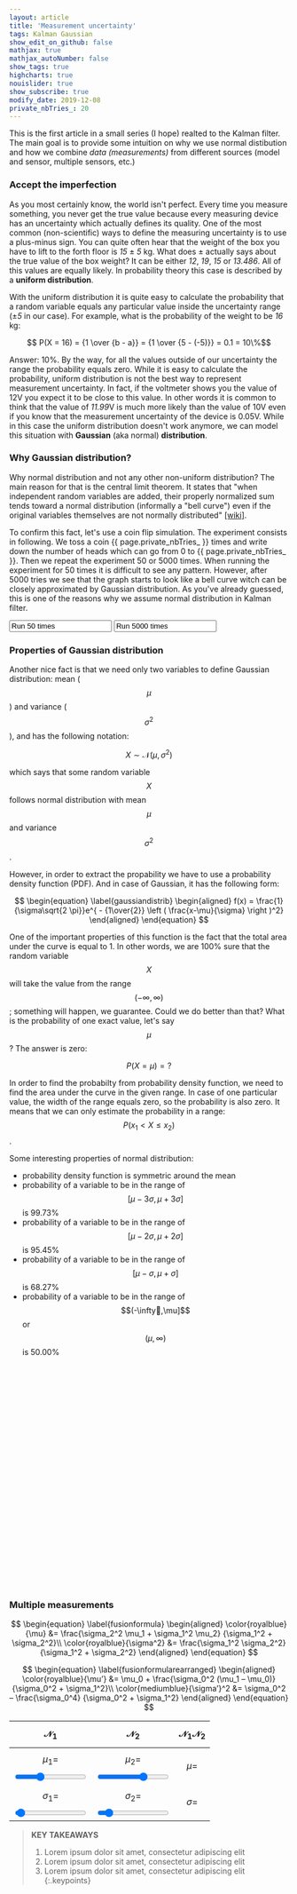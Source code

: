 ```yaml
---
layout: article
title: 'Measurement uncertainty'
tags: Kalman Gaussian
show_edit_on_github: false
mathjax: true
mathjax_autoNumber: false
show_tags: true
highcharts: true
nouislider: true
show_subscribe: true
modify_date: 2019-12-08
private_nbTries_: 20
---
```


This is the first article in a small series (I hope) realted to the Kalman filter. The main goal is to provide some intuition on why we use normal distibution and how we combine *data (measurements)* from different sources (model and sensor, multiple sensors, etc.) <!--more-->

### Accept the imperfection

As you most certainly know, the world isn't perfect. Every time you measure something, you never get the true value because every measuring device has an uncertainty which actually defines its quality. 
One of the most common (non-scientific) ways to define the measuring uncertainty is to use a plus-minus sign. You can quite often hear that the weight of the box you have to lift to the forth floor is *15* ± *5* kg. What does ± actually says about the true value of the box weight? It can be either *12*, *19*, *15* or *13.486*. All of this values are equally likely. In probability theory this case is described by a **uniform distribution**. 

<!-- It may also be referred to as rectangular distribution. In order to say that the variable $$X$$ takes its value from the uniform distribution with the range $$[a,b]$$ we will use the following notation: $$ X \sim U(a,b) $$ -->

With the uniform distribution it is quite easy to calculate the probability that a random variable equals any particular value inside the uncertainty range (±*5* in our case). For example, what is the probability of the weight to be *16* kg:

$$ P(X = 16) = {1 \over {b - a}} = {1 \over {5 - (-5)}} = 0.1 = 10\%$$

<!-- The probability that a normal random variable X equals any particular value is 0. -->

Answer: 10%. By the way, for all the values outside of our uncertainty the range the probability equals zero. While it is easy to calculate the probability, uniform distribution is not the best way to represent measurement uncertainty. In fact, if the voltmeter shows you the value of 12V you expect it to be close to this value. In other words it is common to think that the value of *11.99*V is much more likely than the value of 10V even if you know that the measurement uncertainty of the device is 0.05V. While in this case the uniform distribution doesn't work anymore, we can model this situation with **Gaussian** (aka normal) **distribution**.

### Why Gaussian distribution?

Why normal distribution and not any other non-uniform distribution? The main reason for that is the central limit theorem. It states that "when independent random variables are added, their properly normalized sum tends toward a normal distribution (informally a "bell curve") even if the original variables themselves are not normally distributed" [\[wiki\]](https://en.wikipedia.org/wiki/Central_limit_theorem).

To confirm this fact, let's use a coin flip simulation. The experiment consists in following. We toss a coin {{ page.private_nbTries_ }} times and write down the number of heads which can go from 0 to {{ page.private_nbTries_ }}. Then we repeat the experiment 50 or 5000 times. When running the experiment for 50 times it is difficult to see any pattern. However, after 5000 tries we see that the graph starts to look like a bell curve witch can be closely approximated by Gaussian distribution. As you've already guessed, this is one of the reasons why we assume normal distribution in Kalman filter.

<input type="btnBlue" onclick="simulateGauss(50)"   value="Run 50 times"   readonly="readonly"/>
<input type="btnBlue" onclick="simulateGauss(5000)" value="Run 5000 times" readonly="readonly"/>
<div class="graph_responsive" id="gaussSimulation"></div>
<script>
{
  var nbTries = {{ page.private_nbTries_ }};
  var data = new Array(nbTries+1).fill(0);
  var labels = new Array(nbTries+1).fill(0);
  for (var i = 0; i < nbTries+1; i++) labels[i] = i;

  var headerPostFix = "/" + nbTries + " flipping heads";
  var myChartSimu = Highcharts.chart('gaussSimulation', {
    chart: {
      type: 'column'
    },
    title: {
      text:''
    },
    credits: {
      enabled: true
    },
    xAxis: {
      categories: labels,
      gridLineWidth: 1,
    },
    yAxis: {
      min: 0,
      gridLineWidth: 1,
      title: {
        text: 'Number of experiments'
      }
    },
    tooltip: {
      headerFormat: '<span style="font-size:12px">{point.key}' + headerPostFix + '</span><table>',
      pointFormat: '<tr><td style="color:{series.color};padding:0">Number of outcomes: </td>' +
        '<td style="padding:0"><b>{point.y:.0f}</b></td></tr>',
      footerFormat: '</table>',
      shared: true,
      useHTML: true
    },
    plotOptions: {
      column: {
        pointPadding: 0.01,
        borderWidth: 1
      }
    },
    series: [{
      name: 'Number of heads',
      data: data,
      color: '#5bc0de'
    },{
      name: 'Probability density function',
      type: 'spline',
      dashStyle: 'DashDot',
      color: '#1d7892',
      data: data,
      tooltip: {
        pointFormat: ""
      }
    }]
  });

  function runSimulation(nTimes) {
    var out = 0;
    for (var i = 0; i < nbTries; i++) {
      var heads = Math.random() >= 0.5;
      if (heads) out++;
    }
    return out;
  }

  function simulateGauss(nbRuns) {
    data = new Array(nbTries+1).fill(0);
    for (var i = 0; i < nbRuns; i++) {
      var res = runSimulation(nbTries);
      data[res]++;
    }
    var yMax = (nbRuns == 50) ? 15 : 1250;
    myChartSimu.series[0].setData(data);
    myChartSimu.yAxis[0].update({
      max: yMax
    })
    myChartSimu.series[1].setData(data);
    myChartSimu.redraw();
  }

  simulateGauss(5000)
  }
</script>

### Properties of Gaussian distribution

Another nice fact is that we need only two variables to define Gaussian distribution: mean ($$\mu$$) and variance ($$\sigma^2$$), and has the following notation:

$$ X \sim \mathcal{N}(\mu,\,\sigma^{2}) $$

which says that some random variable $$X$$ follows normal distribution with mean $$\mu$$ and variance $$\sigma^2$$.

However, in order to extract the propability we have to use a probability density function (PDF). And in case of Gaussian, it has the following form:

$$
\begin{equation} \label{gaussiandistrib} 
\begin{aligned} 
f(x) = \frac{1}{\sigma\sqrt{2 \pi}}e^{ - {1\over{2}} \left ( \frac{x-\mu}{\sigma} \right )^2}
\end{aligned} 
\end{equation}
$$

One of the important properties of this function is the fact that the total area under the curve is equal to 1. In other words, we are 100% sure that the random variable $$X$$ will take the value from the range $$(-\infty,\infty)$$; something will happen, we guarantee. Could we do better than that? What is the probability of one exact value, let's say $$\mu$$? The answer is zero:

$$ P(X = \mu) = ? $$

In order to find the probabilty from probability density function, we need to find the area under the curve in the given range. In case of one particular value, the width of the range equals zero, so the probability is also zero. It means that we can only estimate the probability in a range: $$ P(x_1 < X \leq x_2) $$.

Some interesting properties of normal distribution:
* probability density function is symmetric around the mean
* probability of a variable to be in the range of $$[\mu-3\sigma,\mu+3\sigma]$$ is 99.73%
* probability of a variable to be in the range of $$[\mu-2\sigma,\mu+2\sigma]$$ is 95.45%
* probability of a variable to be in the range of $$[\mu-\sigma,\mu+\sigma]$$ is 68.27%
* probability of a variable to be in the range of $$(-\infty,\mu]$$ or $$(\mu,\infty)$$ is 50.00%

<div id="double-slider"></div>
<div id="gaussProba" style="width:100%;height:400px"></div>
<script>
{
  var y = [0.001338, 0.008727, 0.044318, 0.175283, 0.539910, 1.295176, 2.419707, 3.520653, 3.989423, 3.520653, 2.419707, 1.295176, 0.539910, 0.175283, 0.044318, 0.008727, 0.001338];
  var x = [-0.400000, -0.350000, -0.300000, -0.250000, -0.200000, -0.150000, -0.100000, -0.050000, 0.000000, 0.050000, 0.100000, 0.150000, 0.200000, 0.250000, 0.300000, 0.350000, 0.400000];

  var dataXY = [];
  for (var i = 0; i < x.length; i++) dataXY.push({
    x: x[i],
    y: y[i]
  })
  var headerPostFix = "/" + nbTries + " flipping heads";
  var myChartProba = Highcharts.chart('gaussProba', {
    chart: {
      type: 'areaspline',
      animation: false
    },
    title: {
      text: ''
    },
    credits: {
      enabled: true
    },
    xAxis: {
      gridLineWidth: 1,
      min: -0.4,
      max: 0.4,
      minorTickInterval: 0.05,
      plotBands: [{
        color: 'rgb(200,0,0,0.1)', // Color value
        from: -0.2, // Start of the plot band
        to: 0.2, // End of the plot band
        zIndex: 1,
        label: {
          text: 'Plot band',
          x: -10,
          style: {
            fontSize: '0.9rem',
            fontWeight: 'bold'
          }
        }
      }],
    },
    yAxis: {
      min: 0,
      minorTickInterval: 0.5,
      gridLineWidth: 1,
      title: {
        text: 'f(x)'
      }
    },
    tooltip: {
      headerFormat: '<span style="font-size:12px">{point.key}</span><table>',
      pointFormat: '<tr><td style="color:{series.color};padding:0">f(x) = </td>' +
        '<td style="padding:0"><b>{point.y:.0f}</b></td></tr>',
      footerFormat: '</table>',
      shared: true,
      useHTML: true
    },
    plotOptions: {
      column: {
        pointPadding: 0.01,
        borderWidth: 1
      },
      series: {
        animation: {
          duration: 0
        }
      }
    },
    drilldown: {
      animation: {
        duration: 0
      }
    },
    series: [{
      name: 'Random variable X ~ N(0,0.1)',
      color: 'rgb(63, 184, 175,0.6)',
      data: dataXY,
      zIndex: 2
    }]
  });

  var slider = document.getElementById('double-slider');

  noUiSlider.create(slider, {
    start: [-0.2, 0.2],
    connect: true,
    step: 0.1,
    range: {
      'min': -0.4,
      'max': 0.4
    }
  });

  slider.noUiSlider.on('update', function (values, handle) {
    var sl = values[0] / 0.1;
    var sr = values[1] / 0.1;
    var P = 0;
    if (sl == sr) P = 0;
    else {
      var signL = sl / Math.abs(sl);
      var signR = sr / Math.abs(sr);

      if (Math.abs(sl) < 0.1) sl = 0;
      else if (Math.abs(sl) < 1.1) sl = signL * 68.27/2;
      else if (Math.abs(sl) < 2.1) sl = signL * 95.45/2;
      else if (Math.abs(sl) < 3.1) sl = signL * 99.73/2;
      else if (Math.abs(sl) < 4.1) sl = signL * 50;

      if (Math.abs(sr) < 0.1) sr = 0;
      else if (Math.abs(sr) < 1.1) sr = signR * 68.27/2;
      else if (Math.abs(sr) < 2.1) sr = signR * 95.45/2;
      else if (Math.abs(sr) < 3.1) sr = signR * 99.73/2;
      else if (Math.abs(sr) < 4.1) sr = signR * 50;

      P = Math.abs(sr - sl);
    }

    myChartProba.xAxis[0].plotLinesAndBands[0].options.from = parseFloat(values[0]);
    myChartProba.xAxis[0].plotLinesAndBands[0].options.to = parseFloat(values[1]);
    myChartProba.xAxis[0].plotLinesAndBands[0].label.attr({
      text: 'P(x1 < X <= x2) = ' + P.toFixed(2) + '%'
    });
    myChartProba.xAxis[0].redraw(false);
  });

  function resize() {
    document.getElementById("double-slider").style.marginLeft = myChartProba.plotBox.x + 'px';
    document.getElementById("double-slider").style.marginBottom = '10px';
    document.getElementById("double-slider").style.width = myChartProba.plotBox.width + 'px';
  }

  resize();
  window.onresize = resize;
}
</script>


### Multiple measurements

$$
\begin{equation} \label{fusionformula} 
\begin{aligned} 
\color{royalblue}{\mu} &= \frac{\sigma_2^2 \mu_1 + \sigma_1^2 \mu_2} {\sigma_1^2 + \sigma_2^2}\\ 
\color{royalblue}{\sigma^2} &= \frac{\sigma_1^2 \sigma_2^2} {\sigma_1^2 + \sigma_2^2} 
\end{aligned} 
\end{equation}
$$

$$
\begin{equation} \label{fusionformularearranged} 
\begin{aligned} 
\color{royalblue}{\mu’} &= \mu_0 + \frac{\sigma_0^2 (\mu_1 – \mu_0)} {\sigma_0^2 + \sigma_1^2}\\ 
\color{mediumblue}{\sigma’}^2 &= \sigma_0^2 – \frac{\sigma_0^4} {\sigma_0^2 + \sigma_1^2} 
\end{aligned} 
\end{equation}
$$

| $$ \mathcal{N}_1 $$ | $$ \mathcal{N}_2 $$| $$ \mathcal{N}_1 \mathcal{N}_2 $$ |
|:----:|:----:|:----:|
| $$\mu_1 = $$ <output id="mean1value"></output> <input class="slider" style="background: #70D6FF;" type="range" id="mean1"  min="2" max="8" step="0.01" value="4"   oninput="updateGauss1()"> | $$\mu_2 = $$ <output id="mean2value"></output> <input class="slider" style="background: #F4E773;" type="range" id="mean2"  min="2" max="8" step="0.01" value="6"   oninput="updateGauss2()"> | $$ \mu = $$ <b><output id="meanRvalue"></output></b> |
| $$\sigma_1 = $$ <output id="sigma1value"></output> <input class="slider" style="background: #70D6FF;" type="range" id="sigma1" min="0.2" max="2" step="0.01" value="0.25" oninput="updateGauss1()"> | $$\sigma_2 = $$ <output id="sigma2value"></output> <input class="slider" style="background: #F4E773;" type="range" id="sigma2" min="0.2" max="2" step="0.01" value="0.4" oninput="updateGauss2()"> | $$ \sigma = $$ <b><output id="sigmaRvalue"></output></b>|

<div id="gaussCombination" class="graph_responsive"></div>
<script>
{
  var mean1,mean2,sigma1,sigma2,mean,sigma;
  var nbPoints = 18;
  var yMin = 0;
  var yMax = 3;
  var colors = ['#70D6FF', '#F4E773', '#E56399'];
  var myChart = Highcharts.chart('gaussCombination', {
    chart: {
        type: 'areaspline',
        animation: false
    },
    title: {
        text: ''
    },
    credits: {
      enabled: true
    },
    xAxis: {
      min: 2,
      max: 8,
      gridLineWidth: 1
    },
    yAxis: {
        title: {
            text: ''
        },
        min: yMin,
        max: yMax
    },
    tooltip: {
      headerFormat: '<span style="font-size:12px">x = {point.x:.3f}</span></br>',
      pointFormat: '<span style="font-size:12px">f(x) = {point.y:.3f}</span>',
      shared: false,
      useHTML: true
    },
    plotOptions: {
      series: {
        marker: {
          enabled: false
        }
      }
    },
    navigator: {
      series: {
        label: {
          enabled: false
        }
      }
    },
    series: [{
        dashStyle: 'shortdot',
        shadow: false,
        useHTML: true,
        name: '<span id="MJXc-Node-238" class="mjx-msubsup"><span class="mjx-base" style="margin-right: -0.159em;"><span id="MJXc-Node-239" class="mjx-texatom"><span id="MJXc-Node-240" class="mjx-mrow"><span id="MJXc-Node-241" class="mjx-mi"><span class="mjx-char MJXc-TeX-cal-R" style="padding-top: 0.505em; padding-bottom: 0.354em; padding-right: 0.159em;">N</span></span></span></span></span><span class="mjx-sub" style="font-size: 100%; vertical-align: -0.212em; padding-right: 0.071em;"><span id="MJXc-Node-242" class="mjx-mn" style=""><span class="mjx-char MJXc-TeX-main-R" style="padding-top: 0.354em; padding-bottom: 0.354em;">1</span></span></span></span>',
        color: colors[0],
        data: [],
    }, {
        dashStyle: 'shortdot',
        shadow: false,
        useHTML: true,
        name: '<span id="MJXc-Node-238" class="mjx-msubsup"><span class="mjx-base" style="margin-right: -0.159em;"><span id="MJXc-Node-239" class="mjx-texatom"><span id="MJXc-Node-240" class="mjx-mrow"><span id="MJXc-Node-241" class="mjx-mi"><span class="mjx-char MJXc-TeX-cal-R" style="padding-top: 0.505em; padding-bottom: 0.354em; padding-right: 0.159em;">N</span></span></span></span></span><span class="mjx-sub" style="font-size: 100%; vertical-align: -0.212em; padding-right: 0.071em;"><span id="MJXc-Node-242" class="mjx-mn" style=""><span class="mjx-char MJXc-TeX-main-R" style="padding-top: 0.354em; padding-bottom: 0.354em;">2</span></span></span></span>',
        color: colors[1],
        data: []
    }, {
        useHTML: true,
        name: '<span id="MJXc-Node-238" class="mjx-msubsup"><span class="mjx-base" style="margin-right: -0.159em;"><span id="MJXc-Node-239" class="mjx-texatom"><span id="MJXc-Node-240" class="mjx-mrow"><span id="MJXc-Node-241" class="mjx-mi"><span class="mjx-char MJXc-TeX-cal-R" style="padding-top: 0.505em; padding-bottom: 0.354em; padding-right: 0.159em;">N</span></span></span></span></span><span class="mjx-sub" style="font-size: 100%; vertical-align: -0.212em; padding-right: 0.071em;"><span id="MJXc-Node-242" class="mjx-mn" style=""><span class="mjx-char MJXc-TeX-main-R" style="padding-top: 0.354em; padding-bottom: 0.354em;">1</span></span></span></span><span id="MJXc-Node-238" class="mjx-msubsup"><span class="mjx-base" style="margin-right: -0.159em;"><span id="MJXc-Node-239" class="mjx-texatom"><span id="MJXc-Node-240" class="mjx-mrow"><span id="MJXc-Node-241" class="mjx-mi"><span class="mjx-char MJXc-TeX-cal-R" style="padding-top: 0.505em; padding-bottom: 0.354em; padding-right: 0.159em;">N</span></span></span></span></span><span class="mjx-sub" style="font-size: 100%; vertical-align: -0.212em; padding-right: 0.071em;"><span id="MJXc-Node-242" class="mjx-mn" style=""><span class="mjx-char MJXc-TeX-main-R" style="padding-top: 0.354em; padding-bottom: 0.354em;">2</span></span></span></span>',
        lineWidth: 2,
        color: colors[2],
        data: []
    },{
      showInLegend:false, 
      name: 'mu_1',
      color: colors[0],
      type:'line',
      dashStyle: 'shortdash',
      lineWidth: 2,
      dataLabels: { 
        enabled: false,
        color:'black',
        crop:false,
        overflow:'none',
        x: 25, 
        y: 35,
        formatter: function() {
          return mean1.toFixed(2);
        }
      }
    },{
      showInLegend:false, 
      name: 'mu_2',
      color: colors[1],
      type:'line',
      dashStyle: 'shortdash',
      lineWidth: 2,
      dataLabels: { 
        enabled: false,
        color:'black',
        crop:false,
        overflow:'none',
        x: 25, 
        y: 35,
        formatter: function() {
          return mean2.toFixed(2);
        }
      }
    },{
      showInLegend:false, 
      name: 'mu_2',
      color: colors[2],
      type:'line',
      dashStyle: 'shortdash',
      lineWidth: 2,
      dataLabels: { 
        enabled: false,
        color:'black',
        crop:false,
        overflow:'none',
        x: 25, 
        y: 35,
        formatter: function() {
          return mean.toFixed(2);
        }
      }
    }]
  });

  function estimateGauss(mean,sigma){
    data = [];
    var sigmasigma2 = 2*sigma*sigma;
    var scale = 1.0/(sigma*Math.sqrt(2*Math.PI));
    for (var i = 0; i < nbPoints; ++i){
      var x = -4*sigma + mean + i*8*sigma/nbPoints;
      var y = scale * Math.exp(-Math.pow(x-mean,2)/sigmasigma2);

      data.push({
        x: x,
        y: y,
      })
    }
    return data;
  }

  function updateGauss1(){
    mean1  = parseFloat(document.getElementById("mean1").value);
    sigma1 = parseFloat(document.getElementById("sigma1").value);

    document.getElementById('mean1value').value = mean1.toFixed(3);
    document.getElementById('sigma1value').value = sigma1.toFixed(3);

    data1 = estimateGauss(mean1,sigma1);
    myChart.series[0].setData(data1,false);
    myChart.series[0].redraw(false);
    myChart.series[3].setData([{x:mean1,y:yMin},{x:mean1,y:yMax, dataLabels: { enabled: true }}],false);
    myChart.series[3].redraw(false);

    updateGaussProduct();
  }

  function updateGauss2(){
    mean2  = parseFloat(document.getElementById("mean2").value);
    sigma2 = parseFloat(document.getElementById("sigma2").value);

    document.getElementById('mean2value').value = mean2.toFixed(3);
    document.getElementById('sigma2value').value = sigma2.toFixed(3);

    data2 = estimateGauss(mean2,sigma2);
    myChart.series[1].setData(data2,false);
    myChart.series[1].redraw(false);
    myChart.series[4].setData([{x:mean2,y:yMin},{x:mean2,y:yMax, dataLabels: { enabled: true }}],false);
    myChart.series[4].redraw(false);
    updateGaussProduct();
  }

  function updateGaussProduct(){
    sigma22 = sigma2 * sigma2; 
    sigma12 = sigma1 * sigma1;
    mean = (sigma22 * mean1 + sigma12 * mean2) / (sigma22 + sigma12);
    sigma = Math.sqrt((sigma22 * sigma12) / (sigma22 + sigma12));

    document.getElementById('meanRvalue').value = mean.toFixed(3);
    document.getElementById('sigmaRvalue').value = sigma.toFixed(3);

    dataR = estimateGauss(mean,sigma);
    myChart.series[2].setData(dataR,false);
    myChart.series[2].redraw(false);
    myChart.series[5].setData([{x:mean,y:yMin},{x:mean,y:yMax, dataLabels: { enabled: true }}],false);
    myChart.series[5].redraw(false);
  }

  updateGauss1(); 
  mean1value.value = mean1.toFixed(3);
  sigma1value.value = sigma1.toFixed(3);
  updateGauss2(); 
  mean2value.value = mean2.toFixed(3);
  sigma2value.value = sigma2.toFixed(3);
}
</script>

> **KEY TAKEAWAYS**
> 
> 1. Lorem ipsum dolor sit amet, consectetur adipiscing elit
> 2. Lorem ipsum dolor sit amet, consectetur adipiscing elit
> 3. Lorem ipsum dolor sit amet, consectetur adipiscing elit
{:.keypoints}


<!-- 
<div id="uniformDistribution" style="width:100%; height:400px;"></div>
<script>
{
Highcharts.chart('uniformDistribution', {

  title: {
      text: 'Uniform distribution'
  },
  yAxis: {
      title: {
          text: 'Number of Employees'
      }
  },
  legend: {
      layout: 'vertical',
      align: 'right',
      verticalAlign: 'middle'
  },
  credits: {
    enabled: false
  },
  series: [{
      name: 'Uniform',
      data: [
        {x:0,y:0},
        {x:10,y:0},
        {x:10,y:0.1},
        {x:15,y:0.1},
        {x:20,y:0.1},
        {x:20,y:0},
        {x:30,y:0},
      ]
  }],

  tooltip: {
    enabled:
  }
  plotOptions: {
    lineWidth: 2
  },
  responsive: {
      rules: [{
          condition: {
              maxWidth: 400,
              maxHeight: 400
          },
          chartOptions: {
              legend: {
                  layout: 'horizontal',
                  align: 'center',
                  verticalAlign: 'bottom'
              }
          }
      }]
  }
});
}
</script>

 -->
